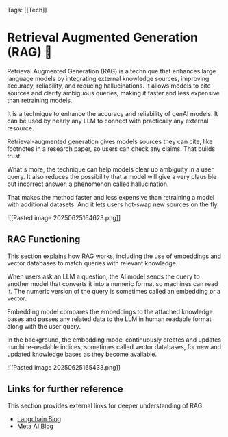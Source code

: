 Tags: [[Tech]]

# Retrieval Augmented Generation (RAG) 🚀

Retrieval Augmented Generation (RAG) is a technique that enhances large language models by integrating external knowledge sources, improving accuracy, reliability, and reducing hallucinations. It allows models to cite sources and clarify ambiguous queries, making it faster and less expensive than retraining models.

It is a technique to enhance the accuracy and reliability of genAI models. It can be used by nearly any LLM to connect with practically any external resource.

Retrieval-augmented generation gives models sources they can cite, like footnotes in a research paper, so users can check any claims. That builds trust.

What's more, the technique can help models clear up ambiguity in a user query. It also reduces the possibility that a model will give a very plausible but incorrect answer, a phenomenon called hallucination.

That makes the method faster and less expensive than retraining a model with additional datasets. And it lets users hot-swap new sources on the fly.

![[Pasted image 20250625164623.png]]

## RAG Functioning

This section explains how RAG works, including the use of embeddings and vector databases to match queries with relevant knowledge.

When users ask an LLM a question, the AI model sends the query to another model that converts it into a numeric format so machines can read it. The numeric version of the query is sometimes called an embedding or a vector.

Embedding model compares the embeddings to the attached knowledge bases and passes any related data to the LLM in human readable format along with the user query.

In the background, the embedding model continuously creates and updates machine-readable indices, sometimes called vector databases, for new and updated knowledge bases as they become available.

![[Pasted image 20250625165433.png]]

## Links for further reference

This section provides external links for deeper understanding of RAG.

- [Langchain Blog](https://blog.langchain.com/tutorial-chatgpt-over-your-data/)
- [Meta AI Blog](https://ai.meta.com/blog/retrieval-augmented-generation-streamlining-the-creation-of-intelligent-natural-language-processing-models/)
